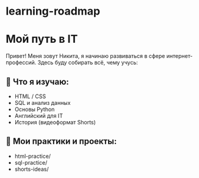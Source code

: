# learning-roadmap
# Мой путь в IT

Привет! Меня зовут Никита, я начинаю развиваться в сфере интернет-профессий. Здесь буду собирать всё, чему учусь:

## 📘 Что я изучаю:
- HTML / CSS
- SQL и анализ данных
- Основы Python
- Английский для IT
- История (видеоформат Shorts)

## 🔧 Мои практики и проекты:
- html-practice/
- sql-practice/
- shorts-ideas/

